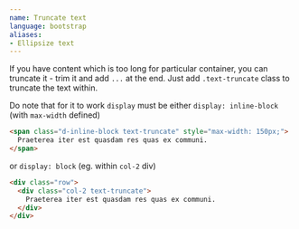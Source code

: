 ```yaml
---
name: Truncate text
language: bootstrap
aliases:
- Ellipsize text
---
```

If you have content which is too long for particular container, you can truncate it - trim it and add `...` at the end. Just add `.text-truncate` class to truncate the text within.

Do note that for it to work `display` must be either `display: inline-block` (with `max-width` defined)

```html
<span class="d-inline-block text-truncate" style="max-width: 150px;">
  Praeterea iter est quasdam res quas ex communi.
</span>
```

or `display: block` (eg. within `col-2` div)

```html
<div class="row">
  <div class="col-2 text-truncate">
    Praeterea iter est quasdam res quas ex communi.
  </div>
</div>
```
